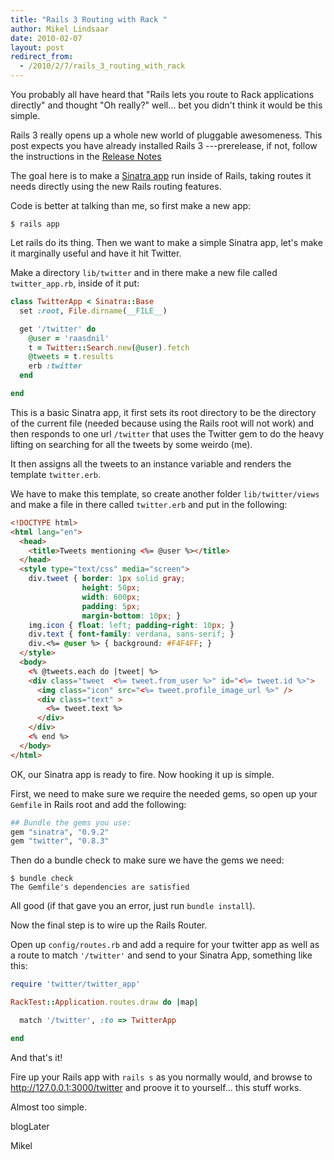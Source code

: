 ```yaml
---
title: "Rails 3 Routing with Rack "
author: Mikel Lindsaar
date: 2010-02-07
layout: post
redirect_from:
  - /2010/2/7/rails_3_routing_with_rack
---
```

You probably all have heard that "Rails lets you route to Rack
applications directly" and thought "Oh really?" well... bet you didn't
think it would be this simple.

Rails 3 really opens up a whole new world of pluggable awesomeness. This
post expects you have already installed Rails 3 ---prerelease, if not,
follow the instructions in the [Release
Notes](http://guides.rails.info/3_0_release_notes.html)

The goal here is to make a [Sinatra app](http://www.sinatrarb.com/) run
inside of Rails, taking routes it needs directly using the new Rails
routing features.

Code is better at talking than me, so first make a new app:

``` shell
$ rails app
```

Let rails do its thing. Then we want to make a simple Sinatra app, let's
make it marginally useful and have it hit Twitter.

Make a directory `lib/twitter` and in there make a new file called
`twitter_app.rb`, inside of it put:

``` ruby
class TwitterApp < Sinatra::Base
  set :root, File.dirname(__FILE__)

  get '/twitter' do
    @user = 'raasdnil'
    t = Twitter::Search.new(@user).fetch
    @tweets = t.results
    erb :twitter
  end

end
```

This is a basic Sinatra app, it first sets its root directory to be the
directory of the current file (needed because using the Rails root will
not work) and then responds to one url `/twitter` that uses the Twitter
gem to do the heavy lifting on searching for all the tweets by some
weirdo (me).

It then assigns all the tweets to an instance variable and renders the
template `twitter.erb`.

We have to make this template, so create another folder
`lib/twitter/views` and make a file in there called `twitter.erb` and
put in the following:

``` html
<!DOCTYPE html>
<html lang="en">
  <head>
    <title>Tweets mentioning <%= @user %></title>
  </head>
  <style type="text/css" media="screen">
    div.tweet { border: 1px solid gray;
                height: 50px;
                width: 600px;
                padding: 5px;
                margin-bottom: 10px; }
    img.icon { float: left; padding-right: 10px; }
    div.text { font-family: verdana, sans-serif; }
    div.<%= @user %> { background: #F4F4FF; }
  </style>
  <body>
    <% @tweets.each do |tweet| %>
    <div class="tweet  <%= tweet.from_user %>" id="<%= tweet.id %>">
      <img class="icon" src="<%= tweet.profile_image_url %>" />
      <div class="text" >
        <%= tweet.text %>
      </div>
    </div>
    <% end %>
  </body>
</html>
```

OK, our Sinatra app is ready to fire. Now hooking it up is simple.

First, we need to make sure we require the needed gems, so open up your
`Gemfile` in Rails root and add the following:

``` ruby
## Bundle the gems you use:
gem "sinatra", "0.9.2"
gem "twitter", "0.8.3"
```

Then do a bundle check to make sure we have the gems we need:

``` shell
$ bundle check
The Gemfile's dependencies are satisfied
```

All good (if that gave you an error, just run `bundle install`).

Now the final step is to wire up the Rails Router.

Open up `config/routes.rb` and add a require for your twitter app as
well as a route to match `'/twitter'` and send to your Sinatra App,
something like this:

``` ruby
require 'twitter/twitter_app'

RackTest::Application.routes.draw do |map|

  match '/twitter', :to => TwitterApp

end
```

And that's it!

Fire up your Rails app with `rails s` as you normally would, and browse
to <http://127.0.0.1:3000/twitter> and proove it to yourself... this
stuff works.

Almost too simple.

blogLater

Mikel

